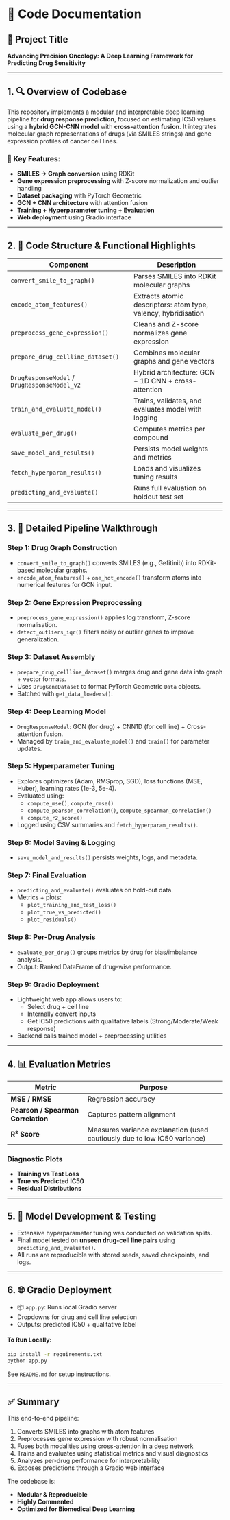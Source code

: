 # 📘 Code Documentation

## 🧬 Project Title  
**Advancing Precision Oncology: A Deep Learning Framework for Predicting Drug Sensitivity**

---

## 1. 🔍 Overview of Codebase

This repository implements a modular and interpretable deep learning pipeline for **drug response prediction**, focused on estimating IC50 values using a **hybrid GCN-CNN model** with **cross-attention fusion**. It integrates molecular graph representations of drugs (via SMILES strings) and gene expression profiles of cancer cell lines.

### 🔧 Key Features:
- **SMILES → Graph conversion** using RDKit
- **Gene expression preprocessing** with Z-score normalization and outlier handling
- **Dataset packaging** with PyTorch Geometric
- **GCN + CNN architecture** with attention fusion
- **Training + Hyperparameter tuning + Evaluation**
- **Web deployment** using Gradio interface

---

## 2. 🧱 Code Structure & Functional Highlights

| Component | Description |
|----------|-------------|
| `convert_smile_to_graph()` | Parses SMILES into RDKit molecular graphs |
| `encode_atom_features()` | Extracts atomic descriptors: atom type, valency, hybridisation |
| `preprocess_gene_expression()` | Cleans and Z-score normalizes gene expression |
| `prepare_drug_cellline_dataset()` | Combines molecular graphs and gene vectors |
| `DrugResponseModel` / `DrugResponseModel_v2` | Hybrid architecture: GCN + 1D CNN + cross-attention |
| `train_and_evaluate_model()` | Trains, validates, and evaluates model with logging |
| `evaluate_per_drug()` | Computes metrics per compound |
| `save_model_and_results()` | Persists model weights and metrics |
| `fetch_hyperparam_results()` | Loads and visualizes tuning results |
| `predicting_and_evaluate()` | Runs full evaluation on holdout test set |

---

## 3. 🔬 Detailed Pipeline Walkthrough

### Step 1: Drug Graph Construction
- `convert_smile_to_graph()` converts SMILES (e.g., Gefitinib) into RDKit-based molecular graphs.
- `encode_atom_features()` + `one_hot_encode()` transform atoms into numerical features for GCN input.

### Step 2: Gene Expression Preprocessing
- `preprocess_gene_expression()` applies log transform, Z-score normalisation.
- `detect_outliers_iqr()` filters noisy or outlier genes to improve generalization.

### Step 3: Dataset Assembly
- `prepare_drug_cellline_dataset()` merges drug and gene data into graph + vector formats.
- Uses `DrugGeneDataset` to format PyTorch Geometric `Data` objects.
- Batched with `get_data_loaders()`.

### Step 4: Deep Learning Model
- `DrugResponseModel`: GCN (for drug) + CNN1D (for cell line) + Cross-attention fusion.
- Managed by `train_and_evaluate_model()` and `train()` for parameter updates.

### Step 5: Hyperparameter Tuning
- Explores optimizers (Adam, RMSprop, SGD), loss functions (MSE, Huber), learning rates (1e-3, 5e-4).
- Evaluated using:
  - `compute_mse()`, `compute_rmse()`
  - `compute_pearson_correlation()`, `compute_spearman_correlation()`
  - `compute_r2_score()`
- Logged using CSV summaries and `fetch_hyperparam_results()`.

### Step 6: Model Saving & Logging
- `save_model_and_results()` persists weights, logs, and metadata.

### Step 7: Final Evaluation
- `predicting_and_evaluate()` evaluates on hold-out data.
- Metrics + plots:
  - `plot_training_and_test_loss()`
  - `plot_true_vs_predicted()`
  - `plot_residuals()`

### Step 8: Per-Drug Analysis
- `evaluate_per_drug()` groups metrics by drug for bias/imbalance analysis.
- Output: Ranked DataFrame of drug-wise performance.

### Step 9: Gradio Deployment
- Lightweight web app allows users to:
  - Select drug + cell line
  - Internally convert inputs
  - Get IC50 predictions with qualitative labels (Strong/Moderate/Weak response)
- Backend calls trained model + preprocessing utilities

---

## 4. 📊 Evaluation Metrics

| Metric | Purpose |
|--------|---------|
| **MSE / RMSE** | Regression accuracy |
| **Pearson / Spearman Correlation** | Captures pattern alignment |
| **R² Score** | Measures variance explanation (used cautiously due to low IC50 variance) |

### Diagnostic Plots
- **Training vs Test Loss**
- **True vs Predicted IC50**
- **Residual Distributions**

---

## 5. 🧪 Model Development & Testing

- Extensive hyperparameter tuning was conducted on validation splits.
- Final model tested on **unseen drug-cell line pairs** using `predicting_and_evaluate()`.
- All runs are reproducible with stored seeds, saved checkpoints, and logs.

---

## 6. 🌐 Gradio Deployment

- 📦 `app.py`: Runs local Gradio server
- Dropdowns for drug and cell line selection
- Outputs: predicted IC50 + qualitative label

#### To Run Locally:
```bash
pip install -r requirements.txt
python app.py
```
See `README.md` for setup instructions.

---

## ✅ Summary

This end-to-end pipeline:
1. Converts SMILES into graphs with atom features
2. Preprocesses gene expression with robust normalisation
3. Fuses both modalities using cross-attention in a deep network
4. Trains and evaluates using statistical metrics and visual diagnostics
5. Analyzes per-drug performance for interpretability
6. Exposes predictions through a Gradio web interface

The codebase is:
- **Modular & Reproducible**
- **Highly Commented**
- **Optimized for Biomedical Deep Learning**